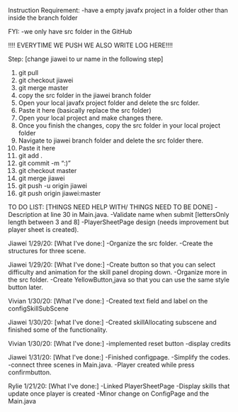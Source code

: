 Instruction
Requirement:
-have a empty javafx project in a folder other than inside the branch folder

FYI:
-we only have src folder in the GitHub

!!!! EVERYTIME WE PUSH WE ALSO WRITE LOG HERE!!!!

Step:
[change jiawei to ur name in the following step]

1. git pull
2. git checkout jiawei
3. git merge master
4. copy the src folder in the jiawei branch folder
5. Open your local javafx project folder and delete the src folder.
6. Paste it here (basically replace the src folder)
7. Open your local project and make changes there.
8. Once you finish the changes, copy the src folder in your local project folder
9. Navigate to jiawei branch folder and delete the src folder there.
10. Paste it here
11. git add .
12. git commit -m “:)”
13. git checkout master
14. git merge jiawei
15. git push -u origin jiawei
16. git push origin jiawei:master


TO DO LIST: [THINGS NEED HELP WITH/ THINGS NEED TO BE DONE]
-Description at line 30 in Main.java.
-Validate name when submit [lettersOnly length between 3 and 8]
-PlayerSheetPage design (needs improvement but player sheet is created).


Jiawei 1/29/20:
[What I've done:]
-Organize the src folder.
-Create the structures for three scene.

Jiawei 1/29/20:
[What I've done:]
-Create button so that you can select difficulty and animation for the skill panel droping down.
-Organize more in the src folder.
-Create YellowButton,java so that you can use the same style button later.

Vivian 1/30/20:
[What I've done:]
-Created text field and label on the configSkillSubScene

Jiawei 1/30/20:
[what I've done:]
-Created skillAllocating subscene and finished some of the functionality.

Vivian 1/30/20:
[What I've done:]
-implemented reset button
-display credits

Jiawei 1/31/20:
[What I've done:]
-Finished configpage.
-Simplify the codes.
-connect three scenes in Main.java.
-Player created while press confirmbutton.

Rylie 1/21/20:
[What I've done:]
-Linked PlayerSheetPage 
-Display skills that update once player is created 
-Minor change on ConfigPage and the Main.java
